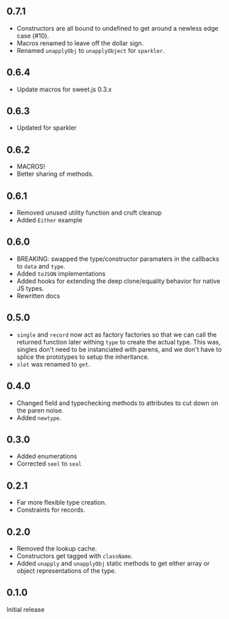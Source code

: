 ## 0.7.1

* Constructors are all bound to undefined to get around a newless edge case (#10).
* Macros renamed to leave off the dollar sign.
* Renamed `unapplyObj` to `unapplyObject` for `sparkler`.

## 0.6.4

* Update macros for sweet.js 0.3.x

## 0.6.3

* Updated for sparkler

## 0.6.2

* MACROS!
* Better sharing of methods.

## 0.6.1

* Removed unused utility function and cruft cleanup
* Added `Either` example

## 0.6.0

* BREAKING: swapped the type/constructor paramaters in the callbacks to
`data` and `type`.
* Added `toJSON` implementations
* Added hooks for extending the deep clone/equality behavior for native
JS types.
* Rewritten docs

## 0.5.0

* `single` and `record` now act as factory factories so that we can call the
returned function later withing `type` to create the actual type. This was,
singles don't need to be instanciated with parens, and we don't have to splice
the prototypes to setup the inheritance.
* `slot` was renamed to `get`.

## 0.4.0

* Changed field and typechecking methods to attributes to cut down on the
paren noise.
* Added `newtype`.

## 0.3.0

* Added enumerations
* Corrected `seel` to `seal`

## 0.2.1

* Far more flexible type creation.
* Constraints for records.

## 0.2.0

* Removed the lookup cache.
* Constructors get tagged with `className`.
* Added `unapply` and `unapplyObj` static methods to get either array or object
representations of the type.

## 0.1.0

Initial release
